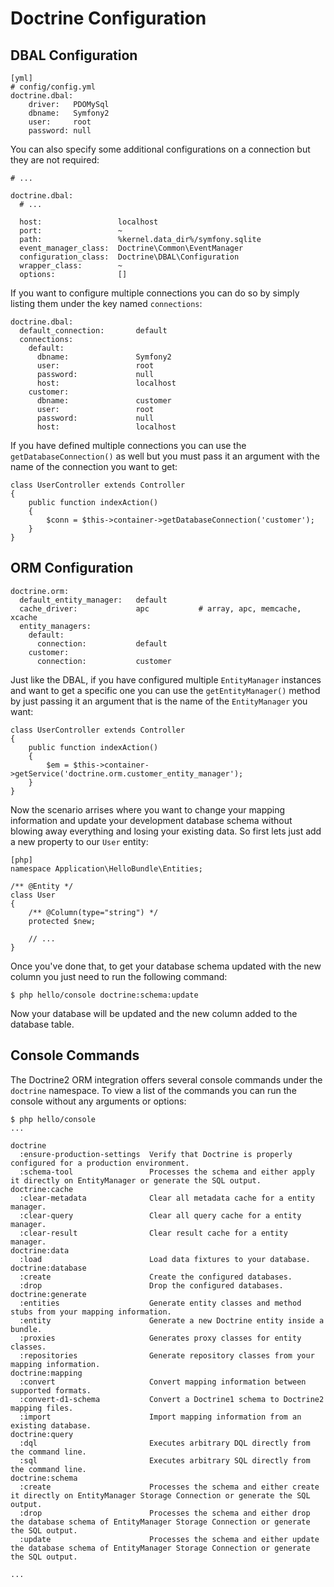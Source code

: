 Doctrine Configuration
======================

DBAL Configuration
------------------

    [yml]
    # config/config.yml
    doctrine.dbal:
        driver:   PDOMySql
        dbname:   Symfony2
        user:     root
        password: null

You can also specify some additional configurations on a connection but they
are not required:

    # ...

    doctrine.dbal:
      # ...

      host:                 localhost
      port:                 ~
      path:                 %kernel.data_dir%/symfony.sqlite
      event_manager_class:  Doctrine\Common\EventManager
      configuration_class:  Doctrine\DBAL\Configuration
      wrapper_class:        ~
      options:              []

If you want to configure multiple connections you can do so by simply listing them under
the key named `connections`:

    doctrine.dbal:
      default_connection:       default
      connections:
        default:
          dbname:               Symfony2
          user:                 root
          password:             null
          host:                 localhost
        customer:
          dbname:               customer
          user:                 root
          password:             null
          host:                 localhost

If you have defined multiple connections you can use the `getDatabaseConnection()` as well
but you must pass it an argument with the name of the connection you want to get:

    class UserController extends Controller
    {
        public function indexAction()
        {
            $conn = $this->container->getDatabaseConnection('customer');
        }
    }

ORM Configuration
-----------------

    doctrine.orm:
      default_entity_manager:   default
      cache_driver:             apc           # array, apc, memcache, xcache
      entity_managers:
        default:
          connection:           default
        customer:
          connection:           customer

Just like the DBAL, if you have configured multiple `EntityManager` instances and want to
get a specific one you can use the `getEntityManager()` method by just passing it an argument
that is the name of the `EntityManager` you want:

    class UserController extends Controller
    {
        public function indexAction()
        {
            $em = $this->container->getService('doctrine.orm.customer_entity_manager');
        }
    }

Now the scenario arrises where you want to change your mapping information and
update your development database schema without blowing away everything and
losing your existing data. So first lets just add a new property to our `User`
entity:

    [php]
    namespace Application\HelloBundle\Entities;

    /** @Entity */
    class User
    {
        /** @Column(type="string") */
        protected $new;

        // ...
    }

Once you've done that, to get your database schema updated with the new column
you just need to run the following command:

    $ php hello/console doctrine:schema:update

Now your database will be updated and the new column added to the database
table.

Console Commands
----------------

The Doctrine2 ORM integration offers several console commands under the `doctrine`
namespace. To view a list of the commands you can run the console without any arguments
or options:

    $ php hello/console
    ...

    doctrine
      :ensure-production-settings  Verify that Doctrine is properly configured for a production environment.
      :schema-tool                 Processes the schema and either apply it directly on EntityManager or generate the SQL output.
    doctrine:cache
      :clear-metadata              Clear all metadata cache for a entity manager.
      :clear-query                 Clear all query cache for a entity manager.
      :clear-result                Clear result cache for a entity manager.
    doctrine:data
      :load                        Load data fixtures to your database.
    doctrine:database
      :create                      Create the configured databases.
      :drop                        Drop the configured databases.
    doctrine:generate
      :entities                    Generate entity classes and method stubs from your mapping information.
      :entity                      Generate a new Doctrine entity inside a bundle.
      :proxies                     Generates proxy classes for entity classes.
      :repositories                Generate repository classes from your mapping information.
    doctrine:mapping
      :convert                     Convert mapping information between supported formats.
      :convert-d1-schema           Convert a Doctrine1 schema to Doctrine2 mapping files.
      :import                      Import mapping information from an existing database.
    doctrine:query
      :dql                         Executes arbitrary DQL directly from the command line.
      :sql                         Executes arbitrary SQL directly from the command line.
    doctrine:schema
      :create                      Processes the schema and either create it directly on EntityManager Storage Connection or generate the SQL output.
      :drop                        Processes the schema and either drop the database schema of EntityManager Storage Connection or generate the SQL output.
      :update                      Processes the schema and either update the database schema of EntityManager Storage Connection or generate the SQL output.

    ...